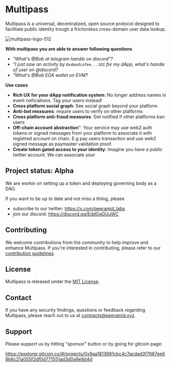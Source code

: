 # Multipass

Multipass is a universal, decentralized, open source protocol designed to facilitate public identity trough a frictionless cross-domain user data lookup. 

![multipass-logo-512](https://github.com/user-attachments/assets/72625d2b-c195-4ee2-b278-5b27e6330625)


**With multipass you are able to answer following questions**
- _"What's @Bob at telegram handle on discord"?_
- _"I just saw an activity by `0xdeadcafee...101` for my dApp, what's handle of user on @discord?_
- _"What's @Bob EOA wallet on EVM?_

**Use cases**

- **Rich UX for your dApp notification system**: No longer address names in event noficiations. Tag your users instead!
- **Cross platform social graph**: See social graph beyond your platform. 
- **Anti-bot measures**: require users to verify on other platforms
- **Cross platform anti-fraud measures**: Get notified if other platforms ban users
- **Off-chain account abstraction**": Your service may use web2 auth tokens or signed messages from your platform to associate it with registred account on chain. E.g pay users transaction and use web2 signed message as paymaster validation proof.
- **Create token gated access to your identity**: Imagine you have a public twitter account. We can associate your 

## Project status: Alpha

We are workin on setting up a token and deploying governing body as a DAO. 

If you want to be up to date and not miss a thiing, please 
- subscribe to our twitter: https://x.com/peeramid_labs
- join our discord: https://discord.gg/EddGgGUuWC 

## Contributing

We welcome contributions from the community to help improve and enhance Multipass. If you're interested in contributing, please refer to our [contribution guidelines](https://github.com/peeramid/multipass/blob/main/CONTRIBUTING.md).

## License

Multipass is released under the [MIT License](https://github.com/peeramid/multipass/blob/main/LICENSE).

## Contact

If you have any security findings, questions or feedback regarding Multipass, please reach out to us at [contracts@peeramid.xyz](mailto:contracts@peeramid.xyz).

## Support 

Please support us by hitting "sponsor" button or by going for gitcoin page:

https://explorer.gitcoin.co/#/projects/0x9aa1813681cbc4c7acdad3f7687ee68b6c21a055f2df0d771551ad3d0a9e9d4d 

